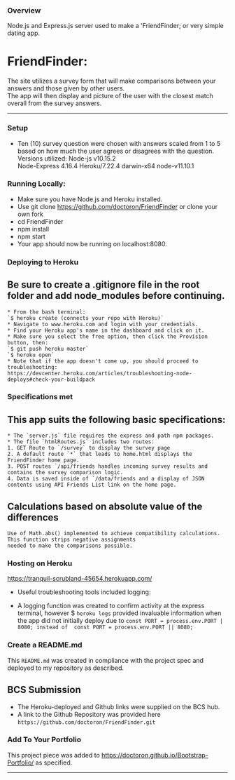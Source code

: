 ### Overview
Node.js and Express.js server used to make a 'FriendFinder; or very simple dating app. 

# FriendFinder:
The site utilizes a survey form that will make comparisons between your answers and those given by other users.  
The app will then display and picture of the user with the closest match overall from the survey answers.  

- - -

### Setup
* Ten (10) survey question were chosen with answers scaled from 1 to 5 based on how much the user agrees or disagrees with
the question.  
Versions utilized:
Node-js v10.15.2  
Node-Express 4.16.4
Heroku/7.22.4 darwin-x64 node-v11.10.1


### Running Locally:
* Make sure you have Node.js and Heroku installed.
* Use git clone https://github.com/doctoron/FriendFinder or clone your own fork
* cd FriendFinder
* npm install
* npm start
* Your app should now be running on localhost:8080.

### Deploying to Heroku
## Be sure to create a .gitignore file in the root folder and add node_modules before continuing.
    * From the bash terminal:
    `$ heroku create (connects your repo with Heroku)`
    * Navigate to www.heroku.com and login with your credentials.
    * Find your Heroku app's name in the dashboard and click on it.
    * Make sure you select the free option, then click the Provision button, then:
    `$ git push heroku master`
    `$ heroku open`
    * Note that if the app doesn't come up, you should proceed to troubleshooting:
    https://devcenter.heroku.com/articles/troubleshooting-node-deploys#check-your-buildpack


### Specifications met
## This app suits the following basic specifications:
    * The `server.js` file requires the express and path npm packages.
    * The file `htmlRoutes.js` includes two routes:
    1. GET Route to `/survey` to display the survey page
    2. A default route `*` that leads to home.html displays the FriendFinder home page.
    3. POST routes `/api/friends handles incoming survey results and contains the survey comparison logic.
    4. Data is saved inside of `/data/friends and a display of JSON contents using API Friends List link on the home page.

## Calculations based on absolute value of the differences
    Use of Math.abs() implemented to achieve compatibility calculations.  This function strips negative assignments 
    needed to make the comparisons possible. 

### Hosting on Heroku
https://tranquil-scrubland-45654.herokuapp.com/
* Useful troubleshooting tools included logging:
- A logging function was created to confirm activity at the express terminal, however $ `heroku logs` provided invaluable information when the app did not initially deploy due to `const PORT = process.env.PORT | 8080; instead of 
const PORT = process.env.PORT || 8080;`

### Create a README.md
This `README.md` was created in compliance with the project spec and deployed to my repository as described. 

## BCS Submission
* The Heroku-deployed and Github links were supplied on the BCS hub.
* A link to the Github Repository was provided here `https://github.com/doctoron/FriendFinder.git`

### Add To Your Portfolio
This project piece was added to https://doctoron.github.io/Bootstrap-Portfolio/ as specified.

- - -